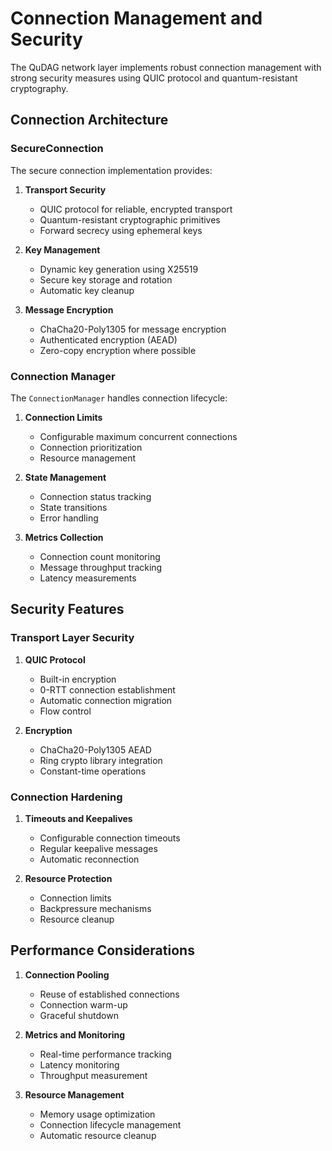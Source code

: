 # Connection Management and Security

The QuDAG network layer implements robust connection management with strong security measures using QUIC protocol and quantum-resistant cryptography.

## Connection Architecture

### SecureConnection

The secure connection implementation provides:

1. **Transport Security**
   - QUIC protocol for reliable, encrypted transport
   - Quantum-resistant cryptographic primitives
   - Forward secrecy using ephemeral keys

2. **Key Management**
   - Dynamic key generation using X25519
   - Secure key storage and rotation
   - Automatic key cleanup

3. **Message Encryption**
   - ChaCha20-Poly1305 for message encryption
   - Authenticated encryption (AEAD)
   - Zero-copy encryption where possible

### Connection Manager

The `ConnectionManager` handles connection lifecycle:

1. **Connection Limits**
   - Configurable maximum concurrent connections
   - Connection prioritization
   - Resource management

2. **State Management**
   - Connection status tracking
   - State transitions
   - Error handling

3. **Metrics Collection**
   - Connection count monitoring
   - Message throughput tracking
   - Latency measurements

## Security Features

### Transport Layer Security

1. **QUIC Protocol**
   - Built-in encryption
   - 0-RTT connection establishment
   - Automatic connection migration
   - Flow control

2. **Encryption**
   - ChaCha20-Poly1305 AEAD
   - Ring crypto library integration
   - Constant-time operations

### Connection Hardening

1. **Timeouts and Keepalives**
   - Configurable connection timeouts
   - Regular keepalive messages
   - Automatic reconnection

2. **Resource Protection**
   - Connection limits
   - Backpressure mechanisms
   - Resource cleanup

## Performance Considerations

1. **Connection Pooling**
   - Reuse of established connections
   - Connection warm-up
   - Graceful shutdown

2. **Metrics and Monitoring**
   - Real-time performance tracking
   - Latency monitoring
   - Throughput measurement

3. **Resource Management**
   - Memory usage optimization
   - Connection lifecycle management
   - Automatic resource cleanup